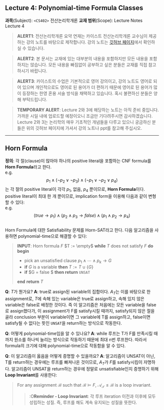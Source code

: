 ## Lecture 4: Polynomial-time Formula Classes


**과목**(Subject): `<CS402>` 전산논리학개론
**교재 범위**(Scope): Lecture Notes Lecture 4
  
  >**ALERT1**: 전산논리학개론 요약 연재는 카이스트 전산논리학개론 교수님이 제공하는 강의 노트를 바탕으로 제작합니다. 강의 노트는 [깃허브 페이지](https://github.com/hongseok-yang/logic24)에서 확인하실 수 있습니다.
  
  >**ALERT2**: 본 문서는 교재에 있는 대부분의 내용을 포함하지만 모든 내용을 포함하지는 않습니다. 모든 내용을 빠짐없이 공부하고 싶은 분들은 교재를 직접 참고하시기 바랍니다.
  
  >**ALERT3**: 카이스트의 수업은 기본적으로 영어 강의이고, 강의 노트도 영어로 되어 있으며 개인적으로도 영어로 된 용어가 더 편하기 때문에 영어로 된 용어가 많이 등장하는 한영 혼용 서술 방식을 채택하고 있습니다. 혹시 불편하신 분들은 양해 부탁드립니다.

  >**TEMPORARY ALERT**: Lecture 2와 3에 해당하는 노트는 아직 준비 중입니다. 가까운 시일 내에 업로드할 예정이오니 조금만 기다려주시면 감사하겠습니다. Lecture 2와 3는 논리학의 매우 기초적인 개념들을 다루고 있으니 궁금하신 분들은 위의 깃허브 페이지에 가셔서 강의 노트나 ppt를 참고해 주십시오.

___  

## Horn Formula
**정의**: 각 절(clause)이 많아야 하나의 positive literal을 포함하는 CNF formula를 **Horn Formula**라고 한다.  
e.g.  
$$
p_1 \land (\lnot p_2 \lor \lnot p_3) \land (\lnot p_1 \lor \lnot p_2 \lor p_4)
$$
는 각 절의 positive literal이 각각 $p_1$, 없음, $p_4$ 뿐이므로, **Horn Formula**이다.  
positive literal이 최대 한 개 뿐이므로, implication form을 이용해 다음과 같이 변형할 수 있다:  
e.g.  
$$
(true \rightarrow p_1) \land (p_2 \land p_3 \rightarrow false) \land (p_1 \land p_2 \rightarrow p_4)
$$  
Horn Formula에 대한 Satisfiability 문제를 Horn-SAT라고 한다. 다음 알고리즘을 사용하면 polynomial-time으로 해결할 수 있다:
> **INPUT**: Horn formula $F$
> $T := \empty$
> **while** $T$ does not satisfy $F$ **do**
> **begin**
>   * pick an unsatisfied clause $p_1 \land \cdots \land p_k \rightarrow G$
>   * **if** $G$ is a variable **then** $T:=T\cup\{G\}$
>   * **if** $G = false $ **then return** `UNSAT`  
> 
> **end**
> **return** $T$

**Q**: $T$가 뭔가요?
**A**: true로 assign된 variable의 집합이다. $A_T$는 이를 바탕으로 한 assignment로, $T$에 속해 있는 variable은 true로 assign하고, 속해 있지 않은 variable은 false로 배정한 것이다. 즉 이 알고리즘은 처음에는 모든 variable을 false로 assign했다가, 이 assignment가 F를 satisfy시킬 때까지, satisfy되지 않은 절을 골라 conclusion 부분이 variable이면 그 variable에 T를 assign하고, false이면 satisfy될 수 없다는 뜻인 `UNSAT`을 return하는 방식으로 작동한다.  
  
**Q**: 어떻게 polynomial-time임을 알 수 있나요?
**A**: while 루프는 T가 F를 만족시킬 때까지 원소를 하나씩 늘리는 방식으로 작동하기 때문에 최대 n번 루프한다. 따라서 formula의 크기에 대해 polynomial-time으로 작동함을 알 수 있다.  
  
**Q**: 이 알고리즘이 옳음을 어떻게 증명할 수 있을까요?
**A**: 알고리즘이 UNSAT이 아닌, T를 return하는 경우에는 루프를 빠져나온 것이므로, $A_T$가 $F$를 satisfy시킴이 자명하다. 알고리즘이 UNSAT을 return하는 경우에 정말로 unsatisfiable인지 증명하기 위해 **Loop Invariant**를 사용한다:
  
  
> For any assignment $\mathcal{B}$ such that $\mathcal{B}\vDash{F}$, $\mathcal{A_T} \le \mathcal{B}$ is a loop invariant.  
>>:O**Reminder - Loop Invariant**: 각 루프 iteration 이전과 이후에 모두 성립하는 성질. 즉, 루프를 해도 계속 유지되는 성질을 뜻한다.
